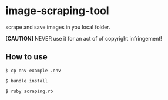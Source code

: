 # image-scraping-tool

scrape and save images in you local folder.

**[CAUTION]** NEVER use it for an act of of copyright infringement!

## How to use

```
$ cp env-example .env

$ bundle install

$ ruby scraping.rb
```

